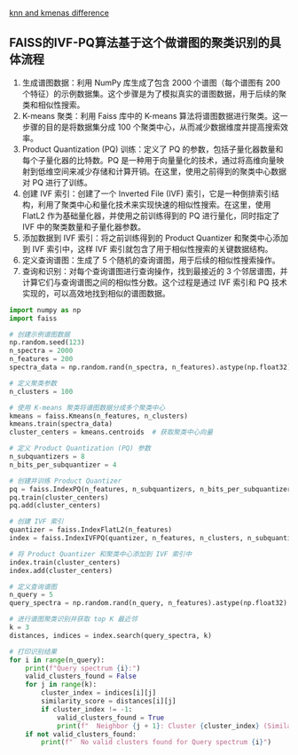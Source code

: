 [knn and kmenas difference](https://github.com/liyinred/Cluster_Wenhao/blob/main/Cluster_dif.md)
## FAISS的IVF-PQ算法基于这个做谱图的聚类识别的具体流程
1. 生成谱图数据：利用 NumPy 库生成了包含 2000 个谱图（每个谱图有 200 个特征）的示例数据集。这个步骤是为了模拟真实的谱图数据，用于后续的聚类和相似性搜索。
2. K-means 聚类：利用 Faiss 库中的 K-means 算法将谱图数据进行聚类。这一步骤的目的是将数据集分成 100 个聚类中心，从而减少数据维度并提高搜索效率。
3. Product Quantization (PQ) 训练：定义了 PQ 的参数，包括子量化器数量和每个子量化器的比特数。PQ 是一种用于向量量化的技术，通过将高维向量映射到低维空间来减少存储和计算开销。在这里，使用之前得到的聚类中心数据对 PQ 进行了训练。
4. 创建 IVF 索引：创建了一个 Inverted File (IVF) 索引，它是一种倒排索引结构，利用了聚类中心和量化技术来实现快速的相似性搜索。在这里，使用 FlatL2 作为基础量化器，并使用之前训练得到的 PQ 进行量化，同时指定了 IVF 中的聚类数量和子量化器参数。
5. 添加数据到 IVF 索引：将之前训练得到的 Product Quantizer 和聚类中心添加到 IVF 索引中，这样 IVF 索引就包含了用于相似性搜索的关键数据结构。
6. 定义查询谱图：生成了 5 个随机的查询谱图，用于后续的相似性搜索操作。
7. 查询和识别：对每个查询谱图进行查询操作，找到最接近的 3 个邻居谱图，并计算它们与查询谱图之间的相似性分数。这个过程是通过 IVF 索引和 PQ 技术实现的，可以高效地找到相似的谱图数据。
```python
import numpy as np
import faiss

# 创建示例谱图数据
np.random.seed(123)
n_spectra = 2000
n_features = 200
spectra_data = np.random.rand(n_spectra, n_features).astype(np.float32)

# 定义聚类参数
n_clusters = 100

# 使用 K-means 聚类将谱图数据分成多个聚类中心
kmeans = faiss.Kmeans(n_features, n_clusters)
kmeans.train(spectra_data)
cluster_centers = kmeans.centroids  # 获取聚类中心向量

# 定义 Product Quantization (PQ) 参数
n_subquantizers = 8
n_bits_per_subquantizer = 4

# 创建并训练 Product Quantizer
pq = faiss.IndexPQ(n_features, n_subquantizers, n_bits_per_subquantizer)
pq.train(cluster_centers)
pq.add(cluster_centers)

# 创建 IVF 索引
quantizer = faiss.IndexFlatL2(n_features)
index = faiss.IndexIVFPQ(quantizer, n_features, n_clusters, n_subquantizers, n_bits_per_subquantizer)

# 将 Product Quantizer 和聚类中心添加到 IVF 索引中
index.train(cluster_centers)
index.add(cluster_centers)

# 定义查询谱图
n_query = 5
query_spectra = np.random.rand(n_query, n_features).astype(np.float32)

# 进行谱图聚类识别并获取 top K 最近邻
k = 3
distances, indices = index.search(query_spectra, k)

# 打印识别结果
for i in range(n_query):
    print(f"Query spectrum {i}:")
    valid_clusters_found = False
    for j in range(k):
        cluster_index = indices[i][j]
        similarity_score = distances[i][j]
        if cluster_index != -1:
            valid_clusters_found = True
            print(f"  Neighbor {j + 1}: Cluster {cluster_index} (Similarity Score: {similarity_score:.4f})")
    if not valid_clusters_found:
        print(f"  No valid clusters found for Query spectrum {i}")
```




